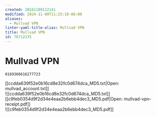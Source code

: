```yaml
---
created: 20241109112141
modified: 2024-11-09T11:25:18-06:00
aliases:
  - Mullvad VPN
linter-yaml-title-alias: Mullvad VPN
title: Mullvad VPN
id: 76712235
---
```


# Mullvad VPN

`0169366616277723`

[[ccdda639f52e0b16cd8e32fc0d674dca_MD5.txt|Open: mullvad_account.txt]]  
![[ccdda639f52e0b16cd8e32fc0d674dca_MD5.txt]]  
[[c9feb0354d9f2d34e4eaa2b6ebb4dec3_MD5.pdf|Open: mullvad-vpn-receipt.pdf]]  
![[c9feb0354d9f2d34e4eaa2b6ebb4dec3_MD5.pdf]]
